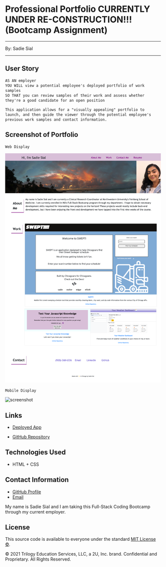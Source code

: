 # Professional Portfolio CURRENTLY UNDER RE-CONSTRUCTION!!! (Bootcamp Assignment) 
---
By: Sadie Sial
___

## User Story

```
AS AN employer
YOU WILL view a potential employee's deployed portfolio of work samples
SO THAT you can review samples of their work and assess whether they're a good candidate for an open position
```

```
This application allows for a "visually appealing" portfolio to launch, and then guide the viewer through the potential employee's previous work samples and contact information.
```

## Screenshot of Portfolio
```
Web Display
```
![screenshot](./assets/images/screenshot.png)

```
Mobile Display
```
![screenshot](./assets/images/mobilescreenshot.png)

## Links

- [Deployed App](https://sadielinks.github.io/professional-portfolio/)

- [GitHub Repository](https://github.com/sadielinks/professional-portfolio)


## Technologies Used
- HTML + CSS


## Contact Information

- [GitHub Profile](https://github.com/sadielinks)
- [Email](mailto:sadiecodes@gmail.com)

My name is Sadie Sial and I am taking this Full-Stack Coding Bootcamp through my current employer.


## License

This source code is available to everyone under the standard [MIT License ©](https://github.com/microsoft/vscode/blob/master/LICENSE.txt). <br>

© 2021 Trilogy Education Services, LLC, a 2U, Inc. brand. Confidential and Proprietary. All Rights Reserved.